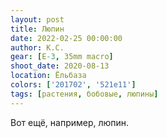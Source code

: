 ```yaml
---
layout: post
title: Люпин
date: 2022-02-25 00:00:00
author: К.С.
gear: [E-3, 35mm macro]
shoot_date: 2020-08-13
location: Ёльбаза
colors: ['201702', '521e11']
tags: [растения, бобовые, люпины]
---
```

Вот ещё, например, люпин.
